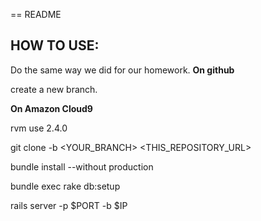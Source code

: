 == README

## HOW TO USE:

Do the same way we did for our homework.
**On github**

create a new branch.

**On Amazon Cloud9**

rvm use 2.4.0

git clone -b <YOUR_BRANCH> <THIS_REPOSITORY_URL>

bundle install --without production

bundle exec rake db:setup

rails server -p $PORT -b $IP
